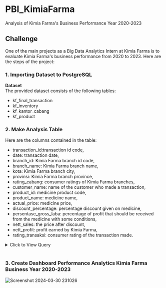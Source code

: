 # PBI_KimiaFarma
 Analysis of Kimia Farma's Business Performance  Year 2020-2023

## Challenge
One of the main projects as a Big Data Analytics Intern at Kimia Farma is to evaluate Kimia Farma's business performance from 2020 to 2023. Here are the steps of the project:

### 1. Importing Dataset to PostgreSQL
**Dataset** <br>
The provided dataset consists of the following tables:
- kf_final_transaction
- kf_inventory
- kf_kantor_cabang
- kf_product
  
### 2. Make Analysis Table
Here are the columns contained in the table:
- transaction_id:transaction id code,
- date: transaction date,
- branch_id: Kimia Farma branch id code,
- branch_name: Kimia Farma branch name,
- kota: Kimia Farma branch city,
- provinsi: Kimia Farma branch province,
- rating_cabang: consumer ratings of Kimia Farma branches,
- customer_name: name of the customer who made a transaction,
- product_id: medicine product code,
- product_name: medicine name,
- actual_price: medicine price,
- discount_percentage:  percentage discount given on medicine,
- persentase_gross_laba: percentage of profit that should be  received from the medicine with some conditions, 
- nett_sales: the price after discount,
- nett_profit: profit earned by Kimia Farma,
- rating_transaksi: consumer rating of the transaction made.

<details>
  <summary> Click to View Query </summary>
    <br>
    
```sql
CREATE TABLE PBI_KF AS
SELECT 
      ft.transaction_id,
      ft.date,
      kc.branch_id,
      kc.branch_name,
      kc.kota,
      kc.provinsi,
      kc.rating AS rating_cabang,
      ft.customer_name, 
      p.product_id,
      p.product_name,
      p.price AS actual_price,
      ft.discount_percentage,
      CASE 
          WHEN p.price <= 50000 THEN 0.1
          WHEN p.price BETWEEN 50000 AND 100000 THEN 0.15
          WHEN p.price BETWEEN 100000 AND 300000 THEN 0.2
          WHEN p.price BETWEEN 300000 AND 500000 THEN 0.25
          ELSE 0.3
      END AS persentase_gross_laba,
      ft.price-(ft.price*ft.discount_percentage) as nett_sales,
      ft.price-(ft.price*ft.discount_percentage) *
      CASE 
          WHEN p.price <= 50000 THEN 0.1
          WHEN p.price BETWEEN 50000 AND 100000 THEN 0.15
          WHEN p.price BETWEEN 100000 AND 300000 THEN 0.2
          WHEN p.price BETWEEN 300000 AND 500000 THEN 0.25
          ELSE 0.3
      END AS nett_profit,
      ft.rating AS rating_transaksi
FROM kf_inventory as i
LEFT JOIN kf_product as p 
  USING (product_id)
LEFT JOIN kf_kantor_cabang as kc
  USING (branch_id)
LEFT JOIN kf_final_transaction as ft
  USING (branch_id)
```
<br>
</details>
<br>

### 3.  Create Dashboard Performance Analytics Kimia Farma Business Year 2020-2023
![Screenshot 2024-03-30 231026](https://github.com/zahrasm13/PBI_KimiaFarma/assets/165493458/0a016775-cc05-4d5c-8558-26b67410cadc)

